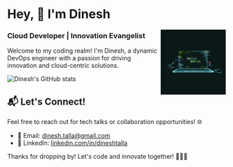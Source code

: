 # Hey, 👋 I'm Dinesh
<img width=150 src="https://github.com/mavrickdin/mavrickdin/blob/main/Image.gif" alt='Side Image' width=500 align=right />

### Cloud Developer | Innovation Evangelist

Welcome to my coding realm! I'm Dinesh, a dynamic DevOps engineer with a passion for driving innovation and cloud-centric solutions.

![Dinesh's GitHub stats](https://github-readme-stats.vercel.app/api?username=mavrickdin&theme=transparent&show_icons=true)


## 📬 Let's Connect!

Feel free to reach out for tech talks or collaboration opportunities! 🌐

- 📧 Email: [dinesh.talla@gmail.com](mailto:mavrick.din@gmail.com)
- 💼 LinkedIn: [linkedin.com/in/dineshtalla](https://www.linkedin.com/in/dineshtalla/)

Thanks for dropping by! Let's code and innovate together! 🚀👨‍💻

